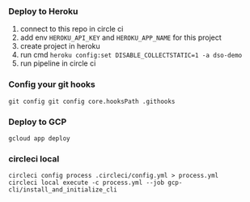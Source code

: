 ### Deploy to Heroku
1. connect to this repo in circle ci
2. add env `HEROKU_API_KEY` and `HEROKU_APP_NAME` for this project
3. create project in heroku
4. run cmd `heroku config:set DISABLE_COLLECTSTATIC=1 -a dso-demo`
5. run pipeline in circle ci

### Config your git hooks
```shell script
git config git config core.hooksPath .githooks
```

### Deploy to GCP
```shell script
gcloud app deploy
```

### circleci local
```shell script
circleci config process .circleci/config.yml > process.yml
circleci local execute -c process.yml --job gcp-cli/install_and_initialize_cli
```
